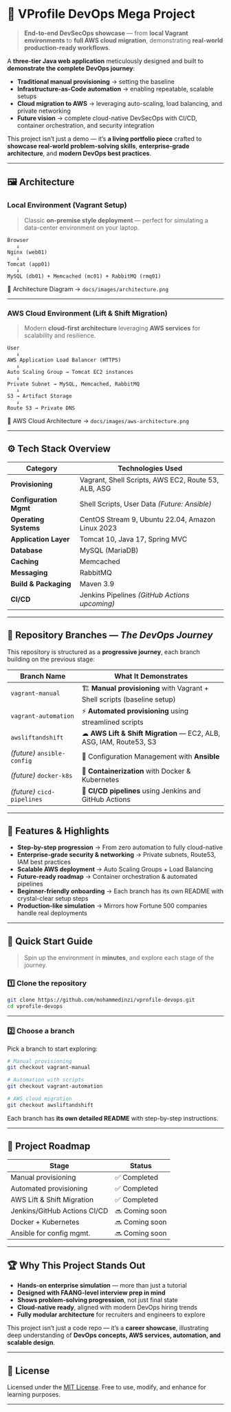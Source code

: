 # 🚀 VProfile DevOps Mega Project

> **End-to-end DevSecOps showcase** — from **local Vagrant environments** to **full AWS cloud migration**, demonstrating **real-world production-ready workflows**.

A **three-tier Java web application** meticulously designed and built to **demonstrate the complete DevOps journey**:

* **Traditional manual provisioning** → setting the baseline
* **Infrastructure-as-Code automation** → enabling repeatable, scalable setups
* **Cloud migration to AWS** → leveraging auto-scaling, load balancing, and private networking
* **Future vision** → complete cloud-native DevSecOps with CI/CD, container orchestration, and security integration

This project isn’t just a demo — it’s **a living portfolio piece** crafted to **showcase real-world problem-solving skills**, **enterprise-grade architecture**, and **modern DevOps best practices**.

---

## 🖼 Architecture

### **Local Environment (Vagrant Setup)**

> Classic **on-premise style deployment** — perfect for simulating a data-center environment on your laptop.

```
Browser
   ↓
Nginx (web01)
   ↓
Tomcat (app01)
   ↓
MySQL (db01) + Memcached (mc01) + RabbitMQ (rmq01)
```

📌 Architecture Diagram → `docs/images/architecture.png`

---

### **AWS Cloud Environment (Lift & Shift Migration)**

> Modern **cloud-first architecture** leveraging **AWS services** for scalability and resilience.

```
User
   ↓
AWS Application Load Balancer (HTTPS)
   ↓
Auto Scaling Group → Tomcat EC2 instances
   ↓
Private Subnet → MySQL, Memcached, RabbitMQ
   ↓
S3 → Artifact Storage
   ↓
Route 53 → Private DNS
```

📌 AWS Cloud Architecture → `docs/images/aws-architecture.png`

---

## ⚙️ Tech Stack Overview

| **Category**           | **Technologies Used**                               |
| ---------------------- | --------------------------------------------------- |
| **Provisioning**       | Vagrant, Shell Scripts, AWS EC2, Route 53, ALB, ASG |
| **Configuration Mgmt** | Shell Scripts, User Data *(Future: Ansible)*        |
| **Operating Systems**  | CentOS Stream 9, Ubuntu 22.04, Amazon Linux 2023    |
| **Application Layer**  | Tomcat 10, Java 17, Spring MVC                      |
| **Database**           | MySQL (MariaDB)                                     |
| **Caching**            | Memcached                                           |
| **Messaging**          | RabbitMQ                                            |
| **Build & Packaging**  | Maven 3.9                                           |
| **CI/CD**              | Jenkins Pipelines *(GitHub Actions upcoming)*       |

---

## 🌱 Repository Branches — *The DevOps Journey*

This repository is structured as a **progressive journey**, each branch building on the previous stage:

| **Branch Name**             | **What It Demonstrates**                                                 |
| --------------------------- | ------------------------------------------------------------------------ |
| `vagrant-manual`            | 🏗 **Manual provisioning** with Vagrant + Shell scripts (baseline setup) |
| `vagrant-automation`        | ⚡ **Automated provisioning** using streamlined scripts                   |
| `awsliftandshift`           | ☁ **AWS Lift & Shift Migration** — EC2, ALB, ASG, IAM, Route53, S3       |
| *(future)* `ansible-config` | 🔧 Configuration Management with **Ansible**                             |
| *(future)* `docker-k8s`     | 🐳 **Containerization** with Docker & Kubernetes                         |
| *(future)* `cicd-pipelines` | 🚀 **CI/CD pipelines** using Jenkins and GitHub Actions                  |

---

## 🧪 Features & Highlights

* **Step-by-step progression** → From zero automation to fully cloud-native
* **Enterprise-grade security & networking** → Private subnets, Route53, IAM best practices
* **Scalable AWS deployment** → Auto Scaling Groups + Load Balancing
* **Future-ready roadmap** → Container orchestration & automated pipelines
* **Beginner-friendly onboarding** → Each branch has its own README with crystal-clear setup steps
* **Production-like simulation** → Mirrors how Fortune 500 companies handle real deployments

---

## 🚀 Quick Start Guide

> Spin up the environment in **minutes**, and explore each stage of the journey.

### 1️⃣ Clone the repository

```bash
git clone https://github.com/mohammedinzi/vprofile-devops.git
cd vprofile-devops
```

---

### 2️⃣ Choose a branch

Pick a branch to start exploring:

```bash
# Manual provisioning
git checkout vagrant-manual  

# Automation with scripts
git checkout vagrant-automation  

# AWS cloud migration
git checkout awsliftandshift  
```

Each branch has **its own detailed README** with step-by-step instructions.

---

## 🔮 Project Roadmap

| **Stage**                    | **Status**     |
| ---------------------------- | -------------- |
| Manual provisioning          | ✅ Completed   |
| Automated provisioning       | ✅ Completed   |
| AWS Lift & Shift Migration   | ✅ Completed   |
| Jenkins/GitHub Actions CI/CD | 🔜 Coming soon |
| Docker + Kubernetes          | 🔜 Coming soon |
| Ansible for config mgmt.     | 🔜 Coming soon |

---

## 🏆 Why This Project Stands Out

* **Hands-on enterprise simulation** — more than just a tutorial
* **Designed with FAANG-level interview prep in mind**
* **Shows problem-solving progression**, not just final state
* **Cloud-native ready**, aligned with modern DevOps hiring trends
* **Fully modular architecture** for recruiters and engineers to explore

This project isn’t just a code repo — it’s a **career showcase**, illustrating deep understanding of **DevOps concepts, AWS services, automation, and scalable design**.

---

## 📜 License

Licensed under the [MIT License](LICENSE).
Free to use, modify, and enhance for learning purposes.

---
